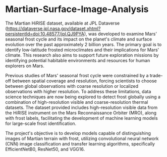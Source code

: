 # Martian-Surface-Image-Analysis

The Martian HiRISE dataset, available at JPL Dataverse (https://dataverse.jpl.nasa.gov/dataset.xhtml?persistentId=doi:10.48577/jpl.QJ9PYA), was developed to examine Mars' seasonal frost cycle and its impact on the planet's climate and surface evolution over the past approximately 2 billion years. The primary goal is to identify low-latitude frosted microclimates and their implications for Mars' climate. This research also aims to support future exploration missions by identifying potential habitable environments and resources for human explorers on Mars.

Previous studies of Mars' seasonal frost cycle were constrained by a trade-off between spatial coverage and resolution, forcing scientists to choose between global observations with coarse resolution or localized observations with higher resolution. To address these limitations, data science techniques are now being explored to detect frost globally using a combination of high-resolution visible and coarse-resolution thermal datasets. The dataset provided includes high-resolution visible data from the HiRISE instrument on the Mars Reconnaissance Orbiter (MRO), along with frost labels, facilitating the development of machine learning models for large-scale frost identification.

The project's objective is to develop models capable of distinguishing images of Martian terrain with frost, utilizing convolutional neural network (CNN) image classification and transfer learning algorithms, specifically EfficientNetB0, ResNet50, and VGG16.







